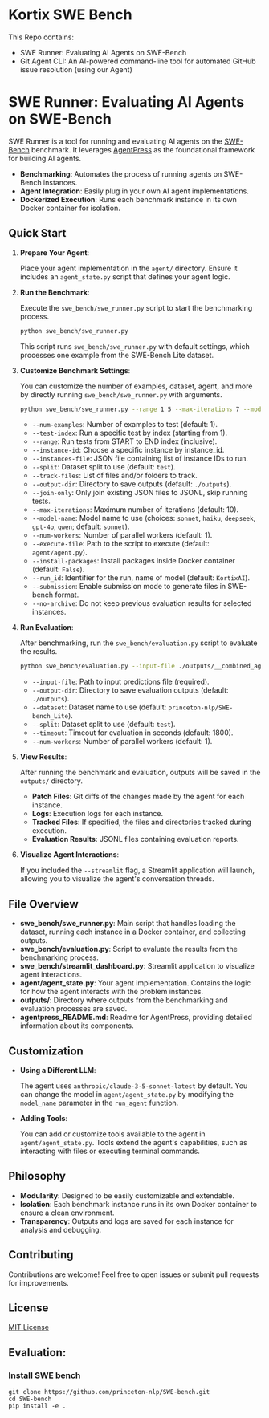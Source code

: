 # Kortix SWE Bench

This Repo contains:
- SWE Runner: Evaluating AI Agents on SWE-Bench
- Git Agent CLI: An AI-powered command-line tool for automated GitHub issue resolution (using our Agent)

# SWE Runner: Evaluating AI Agents on SWE-Bench

SWE Runner is a tool for running and evaluating AI agents on the [SWE-Bench](https://github.com/princeton-nlp/SWE-bench) benchmark. It leverages [AgentPress](https://github.com/kortix-ai/agentpress) as the foundational framework for building AI agents.

- **Benchmarking**: Automates the process of running agents on SWE-Bench instances.
- **Agent Integration**: Easily plug in your own AI agent implementations.
- **Dockerized Execution**: Runs each benchmark instance in its own Docker container for isolation.

## Quick Start

1. **Prepare Your Agent**:

   Place your agent implementation in the `agent/` directory. Ensure it includes an `agent_state.py` script that defines your agent logic.

2. **Run the Benchmark**:

   Execute the `swe_bench/swe_runner.py` script to start the benchmarking process.

   ```bash
   python swe_bench/swe_runner.py
   ```

   This script runs `swe_bench/swe_runner.py` with default settings, which processes one example from the SWE-Bench Lite dataset.

3. **Customize Benchmark Settings**:

   You can customize the number of examples, dataset, agent, and more by directly running `swe_bench/swe_runner.py` with arguments.

   ```bash
   python swe_bench/swe_runner.py --range 1 5 --max-iterations 7 --model-name haiku
   ```

   - `--num-examples`: Number of examples to test (default: 1).
   - `--test-index`: Run a specific test by index (starting from 1).
   - `--range`: Run tests from START to END index (inclusive).
   - `--instance-id`: Choose a specific instance by instance_id.
   - `--instances-file`: JSON file containing list of instance IDs to run.
   - `--split`: Dataset split to use (default: `test`).
   - `--track-files`: List of files and/or folders to track.
   - `--output-dir`: Directory to save outputs (default: `./outputs`).
   - `--join-only`: Only join existing JSON files to JSONL, skip running tests.
   - `--max-iterations`: Maximum number of iterations (default: 10).
   - `--model-name`: Model name to use (choices: `sonnet`, `haiku`, `deepseek`, `gpt-4o`, `qwen`; default: `sonnet`).
   - `--num-workers`: Number of parallel workers (default: 1).
   - `--execute-file`: Path to the script to execute (default: `agent/agent.py`).
   - `--install-packages`: Install packages inside Docker container (default: `False`).
   - `--run_id`: Identifier for the run, name of model (default: `KortixAI`).
   - `--submission`: Enable submission mode to generate files in SWE-bench format.
   - `--no-archive`: Do not keep previous evaluation results for selected instances.

4. **Run Evaluation**:

   After benchmarking, run the `swe_bench/evaluation.py` script to evaluate the results.

   ```bash
   python swe_bench/evaluation.py --input-file ./outputs/__combined_agentpress_output_*.jsonl --output-dir ./outputs --dataset princeton-nlp/SWE-bench_Lite --split test --num-workers 4
   ```

   - `--input-file`: Path to input predictions file (required).
   - `--output-dir`: Directory to save evaluation outputs (default: `./outputs`).
   - `--dataset`: Dataset name to use (default: `princeton-nlp/SWE-bench_Lite`).
   - `--split`: Dataset split to use (default: `test`).
   - `--timeout`: Timeout for evaluation in seconds (default: 1800).
   - `--num-workers`: Number of parallel workers (default: 1).

5. **View Results**:

   After running the benchmark and evaluation, outputs will be saved in the `outputs/` directory.

   - **Patch Files**: Git diffs of the changes made by the agent for each instance.
   - **Logs**: Execution logs for each instance.
   - **Tracked Files**: If specified, the files and directories tracked during execution.
   - **Evaluation Results**: JSONL files containing evaluation reports.

6. **Visualize Agent Interactions**:

   If you included the `--streamlit` flag, a Streamlit application will launch, allowing you to visualize the agent's conversation threads.

## File Overview

- **swe_bench/swe_runner.py**: Main script that handles loading the dataset, running each instance in a Docker container, and collecting outputs.
- **swe_bench/evaluation.py**: Script to evaluate the results from the benchmarking process.
- **swe_bench/streamlit_dashboard.py**: Streamlit application to visualize agent interactions.
- **agent/agent_state.py**: Your agent implementation. Contains the logic for how the agent interacts with the problem instances.
- **outputs/**: Directory where outputs from the benchmarking and evaluation processes are saved.
- **agentpress_README.md**: Readme for AgentPress, providing detailed information about its components.

## Customization

- **Using a Different LLM**:

  The agent uses `anthropic/claude-3-5-sonnet-latest` by default. You can change the model in `agent/agent_state.py` by modifying the `model_name` parameter in the `run_agent` function.

- **Adding Tools**:

  You can add or customize tools available to the agent in `agent/agent_state.py`. Tools extend the agent's capabilities, such as interacting with files or executing terminal commands.

## Philosophy

- **Modularity**: Designed to be easily customizable and extendable.
- **Isolation**: Each benchmark instance runs in its own Docker container to ensure a clean environment.
- **Transparency**: Outputs and logs are saved for each instance for analysis and debugging.

## Contributing

Contributions are welcome! Feel free to open issues or submit pull requests for improvements.

## License

[MIT License](LICENSE)


## Evaluation:

### Install SWE bench
```
git clone https://github.com/princeton-nlp/SWE-bench.git
cd SWE-bench
pip install -e .
```